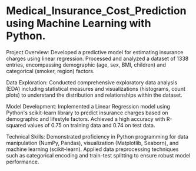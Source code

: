 # Medical_Insurance_Cost_Prediction using Machine Learning with Python.

Project Overview: Developed a predictive model for estimating insurance charges using linear regression. Processed and analyzed a dataset of 1338 entries, encompassing demographic (age, sex, BMI, children) and categorical (smoker, region) factors.

Data Exploration: Conducted comprehensive exploratory data analysis (EDA) including statistical measures and visualizations (histograms, count plots) to understand the distribution and relationships within the dataset.

Model Development: Implemented a Linear Regression model using Python's scikit-learn library to predict insurance charges based on demographic and lifestyle factors. Achieved a high accuracy with R-squared values of 0.75 on training data and 0.74 on test data.

Technical Skills: Demonstrated proficiency in Python programming for data manipulation (NumPy, Pandas), visualization (Matplotlib, Seaborn), and machine learning (scikit-learn). Applied data preprocessing techniques such as categorical encoding and train-test splitting to ensure robust model performance.
